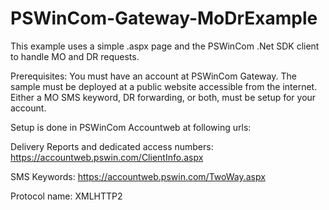 PSWinCom-Gateway-MoDrExample
============================

This example uses a simple .aspx page and the PSWinCom .Net SDK client to handle MO and DR requests.

Prerequisites:
You must have an account at PSWinCom Gateway.
The sample must be deployed at a public website accessible from the internet. 
Either a MO SMS keyword, DR forwarding, or both, must be setup for your account. 



Setup is done in PSWinCom Accountweb at following urls:


Delivery Reports and dedicated access numbers: https://accountweb.pswin.com/ClientInfo.aspx

SMS Keywords: https://accountweb.pswin.com/TwoWay.aspx



Protocol name: XMLHTTP2
